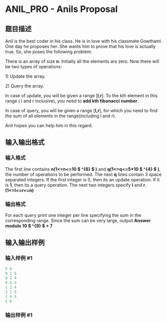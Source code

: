 # ANIL_PRO - Anils Proposal

## 题目描述

Anil is the best coder in his class. He is in love with his classmate Gowthami. One day he proposes her. She wants him to prove that his love is actually true. So, she poses the following problem:

There is an array of size **n**. Initially all the elements are zero. Now there will be two types of operations:

1\) Update the array.

2\) Query the array.

In case of update, you will be given a range \[**l**,**r**\]. To the kth element in this range ( l and r inclusive), you need to **add kth fibonacci number**.

In case of query, you will be given a range \[**l,r**\], for which you need to find the sum of all elements in the range(including l and r).

Anil hopes you can help him in this regard.

## 输入输出格式

### 输入格式

The first line contains **n(1<=n<=10 $ ^{6} $ )** and **q(1<=q<=5\*10 $ ^{4} $ )**, the number of operations to be performed. The next **q** lines contain 3 space separated integers. If the first integer is 0, then its an update operation. If it is **1**, then its a query operation. The next two integers specify **l** and **r**. **(1<=l<=r<=n)**

### 输出格式

For each query print one integer per line specifying the sum in the corresponding range. Since the sum can be very large, output **Answer modulo 10 $ ^{9} $ + 7**

## 输入输出样例

### 输入样例 #1

```cpp
5 6
0 1 5
0 2 4
0 1 3
1 2 4
1 1 5
1 4 5
5 6
```


### 输出样例 #1

```cpp

```
